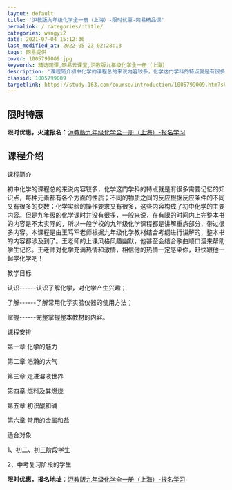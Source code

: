 ```yaml
---
layout: default
title: '沪教版九年级化学全一册（上海）-限时优惠-网易精品课'
permalink: /:categories/:title/
categories: wangyi2
date: 2021-07-04 15:12:36
last_modified_at: 2022-05-23 02:28:13
tags: 网易提供
cover: 1005799009.jpg
keywords: 精选网课,网易云课堂,沪教版九年级化学全一册（上海）
description: '课程简介初中化学的课程总的来说内容较多，化学这门学科的特点就是有很多需要记忆的知识点，每种元素都有各个方面的性质；不同的'
classid: 1005799009
targetlink: https://study.163.com/course/introduction/1005799009.htm?share=1&shareId=1025206652&utm_campaign=share&utm_medium=iphoneShare&utm_source=&utm_u=1025206652
---
```


## 限时特惠

**限时优惠，火速报名**：[沪教版九年级化学全一册（上海）-报名学习](https://study.163.com/course/introduction/1005799009.htm?share=1&shareId=1025206652&utm_campaign=share&utm_medium=iphoneShare&utm_source=&utm_u=1025206652)

## 课程介绍

课程简介

初中化学的课程总的来说内容较多，化学这门学科的特点就是有很多需要记忆的知识点，每种元素都有各个方面的性质；不同的物质之间的反应根据反应条件的不同又有很多的变数；化学实验的操作要求又有很多，这些内容构成了初中化学的主要内容。但是九年级的化学课时并没有很多，一般来说，在有限的时间内上完整本书的内容是不太实际的，所以一般学校的九年级化学课程都是讲解重点部分，带过很多内容。本课程是由王笃军老师根据九年级化学教材结合考纲进行讲解的，整本书的内容都涉及到了。王老师的上课风格风趣幽默，他甚至会结合歌曲顺口溜来帮助学生记忆。王老师对化学充满热情和激情，相信他的热情一定感染你，赶快跟他一起学化学吧！

教学目标

认识------认识了解化学，对化学产生兴趣；

了解------了解常用化学实验仪器的使用方法；

掌握------完整掌握整本教材的内容。

课程安排

第一章 化学的魅力

第二章 浩瀚的大气

第三章 走进溶液世界

第四章 燃料及其燃烧

第五章 初识酸和碱

第六章 常用的金属和盐

适合对象

1、初二、初三阶段学生

2、中考复习阶段的学生

**限时优惠，报名地址**：[沪教版九年级化学全一册（上海）-报名学习](https://study.163.com/course/introduction/1005799009.htm?share=1&shareId=1025206652&utm_campaign=share&utm_medium=iphoneShare&utm_source=&utm_u=1025206652)

